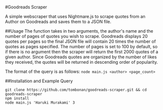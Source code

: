#Goodreads Scraper

A simple webscraper that uses Nightmare.js to scrape quotes from an Author on Goodreads and saves them to a JSON file.

##Usage
The function takes in two arguments, the author's name and the number of pages of quotes you wish to scrape. Goodreads displays 20 quotes per pages so the final JSON file will contain 20 times the number of quotes as pages specified. The number of pages is set to 100 by default, so if there is no argument then the scraper will return the first 2000 quotes of a given author. Since Goodreads quotes are organized by the number of likes they received, the quotes will be returned in descending order of popularity.  

The format of the query is as follows:
`node main.js <author> <page_count>`

##Installation and Example Query
```
git clone https://github.com/tombonan/goodreads-scraper.git && cd goodreads-scraper
npm install
node main.js 'Haruki Murakami' 3
```